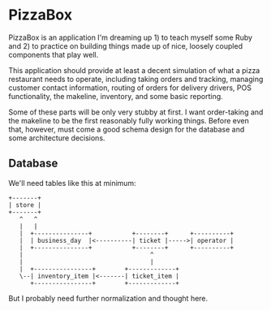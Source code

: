 PizzaBox
========

PizzaBox is an application I'm dreaming up 1) to teach myself some Ruby and
2) to practice on building things made up of nice, loosely coupled components
that play well.

This application should provide at least a decent simulation of what a pizza
restaurant needs to operate, including taking orders and tracking, managing
customer contact information, routing of orders for delivery drivers, POS
functionality, the makeline, inventory, and some basic reporting.

Some of these parts will be only very stubby at first.  I want order-taking
and the makeline to be the first reasonably fully working things.  Before even
that, however, must come a good schema design for the database and some architecture decisions.

Database
--------

We'll need tables like this at minimum:

    +-------+
    | store |
    +-------+
       ^   ^
       |   |
       |  +---------------+           +--------+      +----------+
       |  | business_day  |<----------| ticket |----->| operator |
       |  +---------------+           +--------+      +----------+
       |                                   ^
       |                                   |
       |  +----------------+        +-------------+
       \--| inventory_item |<-------| ticket_item |
          +----------------+        +-------------+

But I probably need further normalization and thought here.
